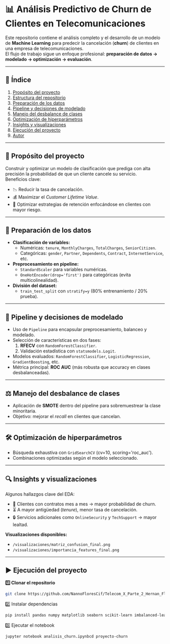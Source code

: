 # 📊 Análisis Predictivo de Churn de Clientes en Telecomunicaciones

Este repositorio contiene el análisis completo y el desarrollo de un modelo de **Machine Learning** para predecir la cancelación (**churn**) de clientes en una empresa de telecomunicaciones.  
El flujo de trabajo sigue un enfoque profesional: **preparación de datos → modelado → optimización → evaluación**.

---

## 📌 Índice
1. [Propósito del proyecto](#-propósito-del-proyecto)
2. [Estructura del repositorio](#-estructura-del-repositorio)
3. [Preparación de los datos](#-preparación-de-los-datos)
4. [Pipeline y decisiones de modelado](#-pipeline-y-decisiones-de-modelado)
5. [Manejo del desbalance de clases](#-manejo-del-desbalance-de-clases)
6. [Optimización de hiperparámetros](#-optimización-de-hiperparámetros)
7. [Insights y visualizaciones](#-insights-y-visualizaciones)
8. [Ejecución del proyecto](#️-ejecución-del-proyecto)
9. [Autor](#-autor)

---

## 🎯 Propósito del proyecto
Construir y optimizar un modelo de clasificación que prediga con alta precisión la probabilidad de que un cliente cancele su servicio.  
Beneficios clave:
- 📉 Reducir la tasa de cancelación.
- 💰 Maximizar el *Customer Lifetime Value*.
- 🎯 Optimizar estrategias de retención enfocándose en clientes con mayor riesgo.

---


## 🧹 Preparación de los datos
- **Clasificación de variables:**
  - Numéricas: `tenure`, `MonthlyCharges`, `TotalCharges`, `SeniorCitizen`.
  - Categóricas: `gender`, `Partner`, `Dependents`, `Contract`, `InternetService`, etc.
- **Preprocesamiento en pipeline:**
  - `StandardScaler` para variables numéricas.
  - `OneHotEncoder(drop='first')` para categóricas (evita multicolinealidad).
- **División del dataset:**
  - `train_test_split` con `stratify=y` (80% entrenamiento / 20% prueba).

---

## 🧠 Pipeline y decisiones de modelado
- Uso de `Pipeline` para encapsular preprocesamiento, balanceo y modelado.
- Selección de características en dos fases:
  1. **RFECV** con `RandomForestClassifier`.
  2. Validación estadística con `statsmodels.Logit`.
- Modelos evaluados: `RandomForestClassifier`, `LogisticRegression`, `GradientBoosting`, etc.
- Métrica principal: **ROC AUC** (más robusta que accuracy en clases desbalanceadas).

---

## ⚖️ Manejo del desbalance de clases
- Aplicación de **SMOTE** dentro del pipeline para sobremuestrear la clase minoritaria.
- Objetivo: mejorar el *recall* en clientes que cancelan.

---

## 🛠 Optimización de hiperparámetros
- Búsqueda exhaustiva con `GridSearchCV` (cv=10, scoring='roc_auc').
- Combinaciones optimizadas según el modelo seleccionado.

---

## 🔍 Insights y visualizaciones
Algunos hallazgos clave del EDA:
- 📅 Clientes con contratos mes a mes → mayor probabilidad de churn.
- ⏳ A mayor antigüedad (*tenure*), menor tasa de cancelación.
- 🔒 Servicios adicionales como `OnlineSecurity` y `TechSupport` → mayor lealtad.

**Visualizaciones disponibles:**
- `/visualizaciones/matriz_confusion_final.png`
- `/visualizaciones/importancia_features_final.png`

---

## ▶️ Ejecución del proyecto

**1️⃣ Clonar el repositorio**
```bash
git clone https://github.com/NannoFloresCif/Telecom_X_Parte_2_Hernan_Flores.git
```
2️⃣ Instalar dependencias
```bash
pip install pandas numpy matplotlib seaborn scikit-learn imbalanced-learn statsmodels
```
3️⃣  Ejecutar el notebook
```bash
jupyter notebook analisis_churn.ipynbcd proyecto-churn
```
